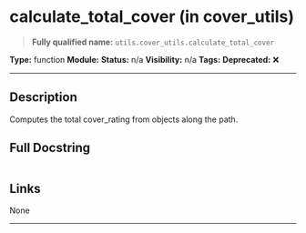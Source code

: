 # calculate_total_cover (in cover_utils)
> **Fully qualified name:** `utils.cover_utils.calculate_total_cover`

**Type:** function
**Module:** 
**Status:** n/a
**Visibility:** n/a
**Tags:** 
**Deprecated:** ❌

---

## Description
Computes the total cover_rating from objects along the path.

## Full Docstring
```

```

## Links
None

---
